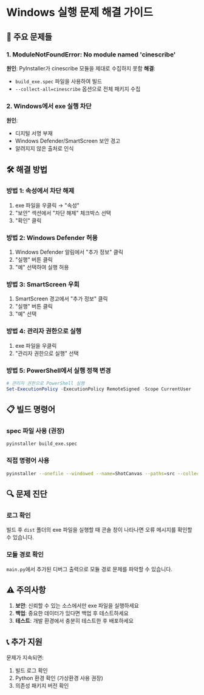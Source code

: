 # Windows 실행 문제 해결 가이드

## 🔴 주요 문제들

### 1. ModuleNotFoundError: No module named 'cinescribe'
**원인**: PyInstaller가 cinescribe 모듈을 제대로 수집하지 못함
**해결**: 
- `build_exe.spec` 파일을 사용하여 빌드
- `--collect-all=cinescribe` 옵션으로 전체 패키지 수집

### 2. Windows에서 exe 실행 차단
**원인**: 
- 디지털 서명 부재
- Windows Defender/SmartScreen 보안 경고
- 알려지지 않은 출처로 인식

## 🛠️ 해결 방법

### 방법 1: 속성에서 차단 해제
1. exe 파일을 우클릭 → "속성"
2. "보안" 섹션에서 "차단 해제" 체크박스 선택
3. "확인" 클릭

### 방법 2: Windows Defender 허용
1. Windows Defender 알림에서 "추가 정보" 클릭
2. "실행" 버튼 클릭
3. "예" 선택하여 실행 허용

### 방법 3: SmartScreen 우회
1. SmartScreen 경고에서 "추가 정보" 클릭
2. "실행" 버튼 클릭
3. "예" 선택

### 방법 4: 관리자 권한으로 실행
1. exe 파일을 우클릭
2. "관리자 권한으로 실행" 선택

### 방법 5: PowerShell에서 실행 정책 변경
```powershell
# 관리자 권한으로 PowerShell 실행
Set-ExecutionPolicy -ExecutionPolicy RemoteSigned -Scope CurrentUser
```

## 📋 빌드 명령어

### spec 파일 사용 (권장)
```bash
pyinstaller build_exe.spec
```

### 직접 명령어 사용
```bash
pyinstaller --onefile --windowed --name=ShotCanvas --paths=src --collect-all=cinescribe --hidden-import=cinescribe main.py
```

## 🔍 문제 진단

### 로그 확인
빌드 후 `dist` 폴더의 exe 파일을 실행할 때 콘솔 창이 나타나면 오류 메시지를 확인할 수 있습니다.

### 모듈 경로 확인
`main.py`에서 추가된 디버그 출력으로 모듈 경로 문제를 파악할 수 있습니다.

## ⚠️ 주의사항

1. **보안**: 신뢰할 수 있는 소스에서만 exe 파일을 실행하세요
2. **백업**: 중요한 데이터가 있다면 백업 후 테스트하세요
3. **테스트**: 개발 환경에서 충분히 테스트한 후 배포하세요

## 📞 추가 지원

문제가 지속되면:
1. 빌드 로그 확인
2. Python 환경 확인 (가상환경 사용 권장)
3. 의존성 패키지 버전 확인
